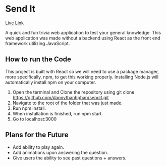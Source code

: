 # Send It
[Live Link](https://sendit-trivia.herokuapp.com/)

A quick and fun trivia web application to test your general knowledge. This web application was made without a backend using React as the front end framework utilizing JavaScript.

## How to run the Code
This project is built with React so we will need to use a package manager, more specifically, npm, to get this working properly. Installing Node.js will automatically install npm on your computer. 
1. Open the terminal and Clone the repository using git clone https://github.com/dannythanhphan/sendit.git
2. Navigate to the root of the folder that was just made.
3. Run npm install.
4. When installation is finished, run npm start.
5. Go to localhost:3000

## Plans for the Future
* Add ability to play again.
* Add animations upon answering the question.
* Give users the ability to see past questions + answers.
